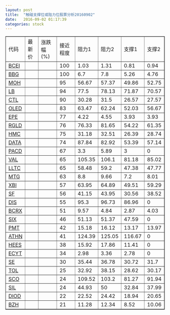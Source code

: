 ```yaml
---
layout: post
title:  "触碰支撑位或阻力位股票分析20160902"
date:   2016-09-02 01:17:39
categories: stock
---
```

<script type="text/javascript">
var stockList = []
stockList.push('gb_bcei');
stockList.push('gb_bbg');
stockList.push('gb_moh');
stockList.push('gb_lb');
stockList.push('gb_ctl');
stockList.push('gb_oled');
stockList.push('gb_epe');
stockList.push('gb_rgld');
stockList.push('gb_hmc');
stockList.push('gb_data');
stockList.push('gb_pacd');
stockList.push('gb_val');
stockList.push('gb_lltc');
stockList.push('gb_mtg');
stockList.push('gb_xbi');
stockList.push('gb_sf');
stockList.push('gb_dis');
stockList.push('gb_bcrx');
stockList.push('gb_six');
stockList.push('gb_pmt');
stockList.push('gb_athn');
stockList.push('gb_hees');
stockList.push('gb_ecyt');
stockList.push('gb_se');
stockList.push('gb_tol');
stockList.push('gb_sco');
stockList.push('gb_sil');
stockList.push('gb_diod');
stockList.push('gb_bzh');
</script>
<table border="1">
 <tr>
 <td>代码</td>
 <td>最新价</td>
 <td>涨跌幅(%)</td>
 <td>接近程度</td>
 <td>阻力1</td>
 <td>阻力2</td>
 <td>支撑1</td>
 <td>支撑2</td>
</tr>
  <tr id="bcei" class="red">
  <td><a href="http://stock.finance.sina.com.cn/usstock/quotes/BCEI.html" target="_blank">BCEI</a></td><td></td><td></td><td>100</td><td>1.03</td><td>1.31</td><td>0.81</td><td>0.94</td></tr>
  <tr id="bbg" class="red">
  <td><a href="http://stock.finance.sina.com.cn/usstock/quotes/BBG.html" target="_blank">BBG</a></td><td></td><td></td><td>100</td><td>6.7</td><td>7.8</td><td>5.26</td><td>4.76</td></tr>
  <tr id="moh" class="green">
  <td><a href="http://stock.finance.sina.com.cn/usstock/quotes/MOH.html" target="_blank">MOH</a></td><td></td><td></td><td>95</td><td>56.67</td><td>57.37</td><td>49.86</td><td>52.75</td></tr>
  <tr id="lb" class="red">
  <td><a href="http://stock.finance.sina.com.cn/usstock/quotes/LB.html" target="_blank">LB</a></td><td></td><td></td><td>94</td><td>77.5</td><td>78.13</td><td>71.87</td><td>70.57</td></tr>
  <tr id="ctl" class="green">
  <td><a href="http://stock.finance.sina.com.cn/usstock/quotes/CTL.html" target="_blank">CTL</a></td><td></td><td></td><td>90</td><td>30.28</td><td>31.5</td><td>26.57</td><td>27.57</td></tr>
  <tr id="oled" class="green">
  <td><a href="http://stock.finance.sina.com.cn/usstock/quotes/OLED.html" target="_blank">OLED</a></td><td></td><td></td><td>83</td><td>63.47</td><td>62.24</td><td>52.03</td><td>56.67</td></tr>
  <tr id="epe" class="red">
  <td><a href="http://stock.finance.sina.com.cn/usstock/quotes/EPE.html" target="_blank">EPE</a></td><td></td><td></td><td>77</td><td>4.22</td><td>4.55</td><td>3.93</td><td>3.93</td></tr>
  <tr id="rgld" class="red">
  <td><a href="http://stock.finance.sina.com.cn/usstock/quotes/RGLD.html" target="_blank">RGLD</a></td><td></td><td></td><td>76</td><td>76.33</td><td>81.65</td><td>54.22</td><td>61.35</td></tr>
  <tr id="hmc" class="red">
  <td><a href="http://stock.finance.sina.com.cn/usstock/quotes/HMC.html" target="_blank">HMC</a></td><td></td><td></td><td>75</td><td>31.18</td><td>32.51</td><td>26.39</td><td>28.74</td></tr>
  <tr id="data" class="green">
  <td><a href="http://stock.finance.sina.com.cn/usstock/quotes/DATA.html" target="_blank">DATA</a></td><td></td><td></td><td>74</td><td>87.84</td><td>82.92</td><td>53.39</td><td>57.14</td></tr>
  <tr id="pacd" class="green">
  <td><a href="http://stock.finance.sina.com.cn/usstock/quotes/PACD.html" target="_blank">PACD</a></td><td></td><td></td><td>67</td><td>3.3</td><td>5.89</td><td>3</td><td>0</td></tr>
  <tr id="val" class="green">
  <td><a href="http://stock.finance.sina.com.cn/usstock/quotes/VAL.html" target="_blank">VAL</a></td><td></td><td></td><td>65</td><td>105.35</td><td>106.1</td><td>81.18</td><td>85.02</td></tr>
  <tr id="lltc" class="green">
  <td><a href="http://stock.finance.sina.com.cn/usstock/quotes/LLTC.html" target="_blank">LLTC</a></td><td></td><td></td><td>65</td><td>58.48</td><td>59.2</td><td>47.38</td><td>47.77</td></tr>
  <tr id="mtg" class="green">
  <td><a href="http://stock.finance.sina.com.cn/usstock/quotes/MTG.html" target="_blank">MTG</a></td><td></td><td></td><td>63</td><td>8.8</td><td>9.66</td><td>7.2</td><td>8.01</td></tr>
  <tr id="xbi" class="green">
  <td><a href="http://stock.finance.sina.com.cn/usstock/quotes/XBI.html" target="_blank">XBI</a></td><td></td><td></td><td>57</td><td>63.95</td><td>64.89</td><td>49.51</td><td>59.29</td></tr>
  <tr id="sf" class="green">
  <td><a href="http://stock.finance.sina.com.cn/usstock/quotes/SF.html" target="_blank">SF</a></td><td></td><td></td><td>56</td><td>41.15</td><td>43.95</td><td>30.56</td><td>38.52</td></tr>
  <tr id="dis" class="red">
  <td><a href="http://stock.finance.sina.com.cn/usstock/quotes/DIS.html" target="_blank">DIS</a></td><td></td><td></td><td>55</td><td>95.3</td><td>96.73</td><td>86.96</td><td>0</td></tr>
  <tr id="bcrx" class="green">
  <td><a href="http://stock.finance.sina.com.cn/usstock/quotes/BCRX.html" target="_blank">BCRX</a></td><td></td><td></td><td>51</td><td>9.57</td><td>4.84</td><td>2.87</td><td>4.03</td></tr>
  <tr id="six" class="green">
  <td><a href="http://stock.finance.sina.com.cn/usstock/quotes/SIX.html" target="_blank">SIX</a></td><td></td><td></td><td>46</td><td>51.13</td><td>51.37</td><td>47.59</td><td>0</td></tr>
  <tr id="pmt" class="red">
  <td><a href="http://stock.finance.sina.com.cn/usstock/quotes/PMT.html" target="_blank">PMT</a></td><td></td><td></td><td>42</td><td>15.18</td><td>16.12</td><td>13.17</td><td>13.97</td></tr>
  <tr id="athn" class="red">
  <td><a href="http://stock.finance.sina.com.cn/usstock/quotes/ATHN.html" target="_blank">ATHN</a></td><td></td><td></td><td>41</td><td>124.39</td><td>125.05</td><td>116.67</td><td>0</td></tr>
  <tr id="hees" class="red">
  <td><a href="http://stock.finance.sina.com.cn/usstock/quotes/HEES.html" target="_blank">HEES</a></td><td></td><td></td><td>38</td><td>15.92</td><td>17.86</td><td>11.41</td><td>0</td></tr>
  <tr id="ecyt" class="red">
  <td><a href="http://stock.finance.sina.com.cn/usstock/quotes/ECYT.html" target="_blank">ECYT</a></td><td></td><td></td><td>34</td><td>2.98</td><td>3.36</td><td>2.78</td><td>0</td></tr>
  <tr id="se" class="green">
  <td><a href="http://stock.finance.sina.com.cn/usstock/quotes/SE.html" target="_blank">SE</a></td><td></td><td></td><td>30</td><td>35.44</td><td>36.78</td><td>30.72</td><td>31.7</td></tr>
  <tr id="tol" class="green">
  <td><a href="http://stock.finance.sina.com.cn/usstock/quotes/TOL.html" target="_blank">TOL</a></td><td></td><td></td><td>25</td><td>32.92</td><td>38.15</td><td>28.62</td><td>30.17</td></tr>
  <tr id="sco" class="red">
  <td><a href="http://stock.finance.sina.com.cn/usstock/quotes/SCO.html" target="_blank">SCO</a></td><td></td><td></td><td>24</td><td>109.52</td><td>103.2</td><td>81.27</td><td>91.94</td></tr>
  <tr id="sil" class="red">
  <td><a href="http://stock.finance.sina.com.cn/usstock/quotes/SIL.html" target="_blank">SIL</a></td><td></td><td></td><td>24</td><td>44.93</td><td>50</td><td>32.84</td><td>37.99</td></tr>
  <tr id="diod" class="green">
  <td><a href="http://stock.finance.sina.com.cn/usstock/quotes/DIOD.html" target="_blank">DIOD</a></td><td></td><td></td><td>22</td><td>22.52</td><td>24.42</td><td>18.94</td><td>20.65</td></tr>
  <tr id="bzh" class="red">
  <td><a href="http://stock.finance.sina.com.cn/usstock/quotes/BZH.html" target="_blank">BZH</a></td><td></td><td></td><td>21</td><td>11.28</td><td>12.34</td><td>8.52</td><td>10.06</td></tr>
</table>

